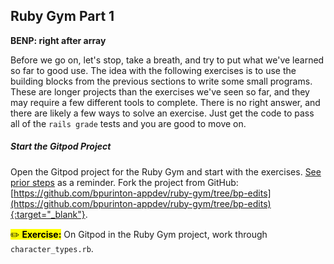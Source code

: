 ## Ruby Gym Part 1

**BENP: right after array**

Before we go on, let's stop, take a breath, and try to put what we've learned so far to good use. The idea with the following exercises is to use the building blocks from the previous sections to write some small programs. These are longer projects than the exercises we've seen so far, and they may require a few different tools to complete. There is no right answer, and there are likely a few ways to solve an exercise. Just get the code to pass all of the `rails grade` tests and you are good to move on.

##### Start the Gitpod Project 

Open the Gitpod project for the Ruby Gym and start with the exercises. [See prior steps](#start-gitpod-project) as a reminder. Fork the project from GitHub: [https://github.com/bpurinton-appdev/ruby-gym/tree/bp-edits](https://github.com/bpurinton-appdev/ruby-gym/tree/bp-edits){:target="_blank"}.

<mark>✏️ **Exercise:**</mark> On Gitpod in the Ruby Gym project, work through `character_types.rb`.
